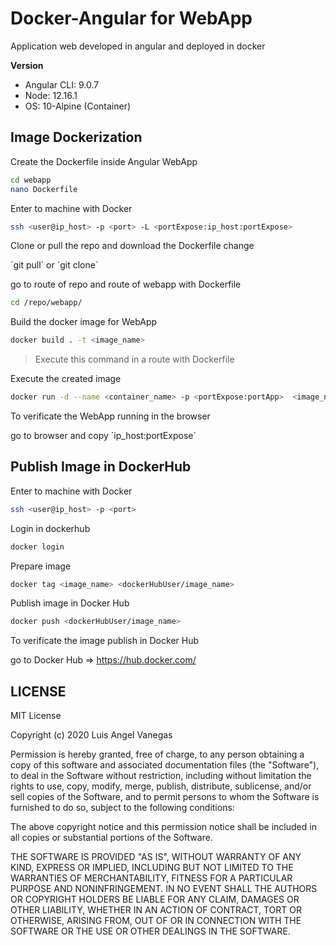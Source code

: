 # Docker-Angular for WebApp
Application web developed in angular and deployed in docker

**Version**

 * Angular CLI: 9.0.7
 * Node: 12.16.1
 * OS: 10-Alpine (Container)

## Image Dockerization

Create the Dockerfile inside Angular WebApp

```bash
cd webapp
nano Dockerfile
``` 
Enter to machine with Docker 

```bash
ssh <user@ip_host> -p <port> -L <portExpose:ip_host:portExpose>
```

Clone or pull the repo and download the Dockerfile change

´git pull´ or  ´git clone´

go to route of repo and route of webapp with Dockerfile

```bash
cd /repo/webapp/
```

Build the docker image for WebApp

```bash
docker build . -t <image_name>
```
>Execute this command in a route with Dockerfile 

Execute the created image 

```bash
docker run -d --name <container_name> -p <portExpose:portApp>  <image_name>
```

To verificate the WebApp running in the browser

go to browser and copy ´ip_host:portExpose´


## Publish Image in DockerHub

Enter to machine with Docker 

```bash
ssh <user@ip_host> -p <port>
```

Login in dockerhub 

```bash
docker login
```

Prepare image 

```bash
docker tag <image_name> <dockerHubUser/image_name>
```

Publish image in Docker Hub

```bash
docker push <dockerHubUser/image_name>
```

To verificate the image publish in Docker Hub

go to Docker Hub => https://hub.docker.com/

## LICENSE

MIT License

Copyright (c) 2020 Luis Angel Vanegas

Permission is hereby granted, free of charge, to any person obtaining a copy
of this software and associated documentation files (the "Software"), to deal
in the Software without restriction, including without limitation the rights
to use, copy, modify, merge, publish, distribute, sublicense, and/or sell
copies of the Software, and to permit persons to whom the Software is
furnished to do so, subject to the following conditions:

The above copyright notice and this permission notice shall be included in all
copies or substantial portions of the Software.

THE SOFTWARE IS PROVIDED "AS IS", WITHOUT WARRANTY OF ANY KIND, EXPRESS OR
IMPLIED, INCLUDING BUT NOT LIMITED TO THE WARRANTIES OF MERCHANTABILITY,
FITNESS FOR A PARTICULAR PURPOSE AND NONINFRINGEMENT. IN NO EVENT SHALL THE
AUTHORS OR COPYRIGHT HOLDERS BE LIABLE FOR ANY CLAIM, DAMAGES OR OTHER
LIABILITY, WHETHER IN AN ACTION OF CONTRACT, TORT OR OTHERWISE, ARISING FROM,
OUT OF OR IN CONNECTION WITH THE SOFTWARE OR THE USE OR OTHER DEALINGS IN THE
SOFTWARE.
